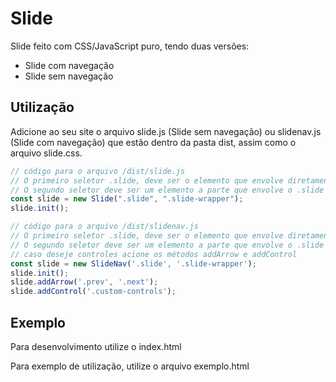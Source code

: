 # Slide

Slide feito com CSS/JavaScript puro, tendo duas versões:

- Slide com navegação
- Slide sem navegação

## Utilização

Adicione ao seu site o arquivo slide.js (Slide sem navegação) ou slidenav.js (Slide com navegação) que estão dentro da pasta dist, assim como o arquivo slide.css.

```js
// código para o arquivo /dist/slide.js
// O primeiro seletor .slide, deve ser o elemento que envolve diretamente os slides.
// O segundo seletor deve ser um elemento a parte que envolve o .slide
const slide = new Slide(".slide", ".slide-wrapper");
slide.init();
```

```js
// código para o arquivo /dist/slidenav.js
// O primeiro seletor .slide, deve ser o elemento que envolve diretamente os slides.
// O segundo seletor deve ser um elemento a parte que envolve o .slide
// caso deseje controles acione os métodos addArrow e addControl
const slide = new SlideNav('.slide', '.slide-wrapper');
slide.init();
slide.addArrow('.prev', '.next');
slide.addControl('.custom-controls');
```


## Exemplo

Para desenvolvimento utilize o index.html

Para exemplo de utilização, utilize o arquivo exemplo.html
